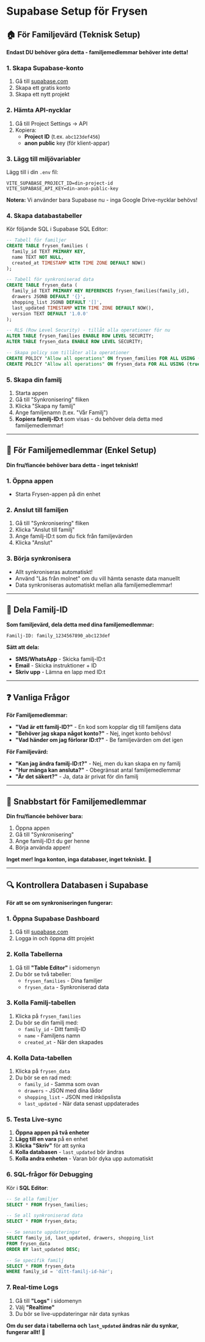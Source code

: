 # Supabase Setup för Frysen

## 🏠 För Familjevärd (Teknisk Setup)

**Endast DU behöver göra detta - familjemedlemmar behöver inte detta!**

### 1. Skapa Supabase-konto

1. Gå till [supabase.com](https://supabase.com)
2. Skapa ett gratis konto
3. Skapa ett nytt projekt

### 2. Hämta API-nycklar

1. Gå till Project Settings → API
2. Kopiera:
   - **Project ID** (t.ex. `abc123def456`)
   - **anon public** key (för klient-appar)

### 3. Lägg till miljövariabler

Lägg till i din `.env` fil:

```env
VITE_SUPABASE_PROJECT_ID=din-project-id
VITE_SUPABASE_API_KEY=din-anon-public-key
```

**Notera:** Vi använder bara Supabase nu - inga Google Drive-nycklar behövs!

### 4. Skapa databastabeller

Kör följande SQL i Supabase SQL Editor:

```sql
-- Tabell för familjer
CREATE TABLE frysen_families (
  family_id TEXT PRIMARY KEY,
  name TEXT NOT NULL,
  created_at TIMESTAMP WITH TIME ZONE DEFAULT NOW()
);

-- Tabell för synkroniserad data
CREATE TABLE frysen_data (
  family_id TEXT PRIMARY KEY REFERENCES frysen_families(family_id),
  drawers JSONB DEFAULT '{}',
  shopping_list JSONB DEFAULT '[]',
  last_updated TIMESTAMP WITH TIME ZONE DEFAULT NOW(),
  version TEXT DEFAULT '1.0.0'
);

-- RLS (Row Level Security) - tillåt alla operationer för nu
ALTER TABLE frysen_families ENABLE ROW LEVEL SECURITY;
ALTER TABLE frysen_data ENABLE ROW LEVEL SECURITY;

-- Skapa policy som tillåter alla operationer
CREATE POLICY "Allow all operations" ON frysen_families FOR ALL USING (true);
CREATE POLICY "Allow all operations" ON frysen_data FOR ALL USING (true);
```

### 5. Skapa din familj

1. Starta appen
2. Gå till "Synkronisering" fliken
3. Klicka "Skapa ny familj"
4. Ange familjenamn (t.ex. "Vår Familj")
5. **Kopiera familj-ID:t** som visas - du behöver dela detta med familjemedlemmar!

---

## 👥 För Familjemedlemmar (Enkel Setup)

**Din fru/fiancée behöver bara detta - inget tekniskt!**

### 1. Öppna appen

- Starta Frysen-appen på din enhet

### 2. Anslut till familjen

1. Gå till "Synkronisering" fliken
2. Klicka "Anslut till familj"
3. Ange familj-ID:t som du fick från familjevärden
4. Klicka "Anslut"

### 3. Börja synkronisera

- Allt synkroniseras automatiskt!
- Använd "Läs från molnet" om du vill hämta senaste data manuellt
- Data synkroniseras automatiskt mellan alla familjemedlemmar!

---

## 📱 Dela Familj-ID

**Som familjevärd, dela detta med dina familjemedlemmar:**

```
Familj-ID: family_1234567890_abc123def
```

**Sätt att dela:**

- **SMS/WhatsApp** - Skicka familj-ID:t
- **Email** - Skicka instruktioner + ID
- **Skriv upp** - Lämna en lapp med ID:t

---

## ❓ Vanliga Frågor

**För Familjemedlemmar:**

- **"Vad är ett familj-ID?"** - En kod som kopplar dig till familjens data
- **"Behöver jag skapa något konto?"** - Nej, inget konto behövs!
- **"Vad händer om jag förlorar ID:t?"** - Be familjevärden om det igen

**För Familjevärd:**

- **"Kan jag ändra familj-ID:t?"** - Nej, men du kan skapa en ny familj
- **"Hur många kan ansluta?"** - Obegränsat antal familjemedlemmar
- **"Är det säkert?"** - Ja, data är privat för din familj

---

## 🎯 Snabbstart för Familjemedlemmar

**Din fru/fiancée behöver bara:**

1. Öppna appen
2. Gå till "Synkronisering"
3. Ange familj-ID:t du ger henne
4. Börja använda appen!

**Inget mer! Inga konton, inga databaser, inget tekniskt.** 🎉

---

## 🔍 Kontrollera Databasen i Supabase

**För att se om synkroniseringen fungerar:**

### 1. Öppna Supabase Dashboard

1. Gå till [supabase.com](https://supabase.com)
2. Logga in och öppna ditt projekt

### 2. Kolla Tabellerna

1. Gå till **"Table Editor"** i sidomenyn
2. Du bör se två tabeller:
   - `frysen_families` - Dina familjer
   - `frysen_data` - Synkroniserad data

### 3. Kolla Familj-tabellen

1. Klicka på `frysen_families`
2. Du bör se din familj med:
   - `family_id` - Ditt familj-ID
   - `name` - Familjens namn
   - `created_at` - När den skapades

### 4. Kolla Data-tabellen

1. Klicka på `frysen_data`
2. Du bör se en rad med:
   - `family_id` - Samma som ovan
   - `drawers` - JSON med dina lådor
   - `shopping_list` - JSON med inköpslista
   - `last_updated` - När data senast uppdaterades

### 5. Testa Live-sync

1. **Öppna appen på två enheter**
2. **Lägg till en vara** på en enhet
3. **Klicka "Skriv"** för att synka
4. **Kolla databasen** - `last_updated` bör ändras
5. **Kolla andra enheten** - Varan bör dyka upp automatiskt

### 6. SQL-frågor för Debugging

Kör i **SQL Editor**:

```sql
-- Se alla familjer
SELECT * FROM frysen_families;

-- Se all synkroniserad data
SELECT * FROM frysen_data;

-- Se senaste uppdateringar
SELECT family_id, last_updated, drawers, shopping_list
FROM frysen_data
ORDER BY last_updated DESC;

-- Se specifik familj
SELECT * FROM frysen_data
WHERE family_id = 'ditt-familj-id-här';
```

### 7. Real-time Logs

1. Gå till **"Logs"** i sidomenyn
2. Välj **"Realtime"**
3. Du bör se live-uppdateringar när data synkas

**Om du ser data i tabellerna och `last_updated` ändras när du synkar, fungerar allt!** 🎉
